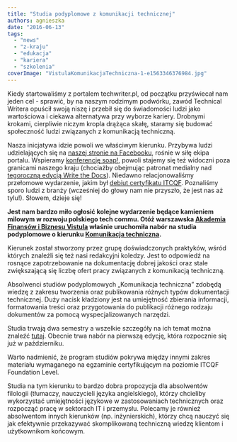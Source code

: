 ```yaml
---
title: "Studia podyplomowe z komunikacji technicznej"
authors: agnieszka
date: "2016-06-13"
tags:
  - "news"
  - "z-kraju"
  - "edukacja"
  - "kariera"
  - "szkolenia"
coverImage: "VistulaKomunikacjaTechniczna-1-e1563346376984.jpg"
---
```


Kiedy startowaliśmy z portalem techwriter.pl, od początku przyświecał nam jeden
cel - sprawić, by na naszym rodzimym podwórku, zawód Technical Writera opuścił
swoją niszę i przebił się do świadomości ludzi jako wartościowa i ciekawa
alternatywa przy wyborze kariery. Drobnymi krokami, cierpliwie niczym kropla
drążąca skałę, staramy się budować społeczność ludzi związanych z komunikacją
techniczną.

Nasza inicjatywa idzie powoli we właściwym kierunku. Przybywa ludzi
udzielających się na
[naszej stronie na Facebooku](https://www.facebook.com/TechWriterPl/?ref=aymt_homepage_panel),
rośnie w siłę ekipa portalu.
Wspieramy [konferencję soap!](http://soapconf.com/), powoli stajemy się też
widoczni poza granicami naszego kraju (chociażby obejmując patronat medialny nad
[tegoroczną edycją Write the Docs](http://techwriter.pl/poznajcie-write-the-docs-europe/)).
Niedawno relacjonowaliśmy przełomowe wydarzenie, jakim był
[debiut certyfikatu ITCQF](http://techwriter.pl/szkolenie-itcqf-relacja/).
Poznaliśmy sporo ludzi z branży (wcześniej do głowy nam nie przyszło, że jest
nas aż tylu!). Słowem, dzieje się!

**Jest nam bardzo miło ogłosić kolejne wydarzenie będące kamieniem milowym w
rozwoju polskiego tech commu. Otóż warszawska
[Akademia Finansów i Biznesu Vistula](http://www.vistula.edu.pl/) właśnie
uruchomiła nabór na studia podyplomowe o kierunku
[Komunikacja techniczna](http://www.vistula.edu.pl/pol/page/komunikacja-techniczna).**

Kierunek został stworzony przez grupę doświadczonych praktyków, wśród których
znaleźli się też nasi redakcyjni koledzy. Jest to odpowiedź na rosnące
zapotrzebowanie na dokumentację dobrej jakości oraz stale zwiększającą się
liczbę ofert pracy związanych z komunikacją techniczną.

Absolwenci studiów podyplomowych „Komunikacja techniczna” zdobędą wiedzę z
zakresu tworzenia oraz publikowania różnych typów dokumentacji technicznej. Duży
nacisk kładziony jest na umiejętność zbierania informacji, formatowania treści
oraz przygotowania do publikacji różnego rodzaju dokumentów za pomocą
wyspecjalizowanych narzędzi.

Studia trwają dwa semestry a wszelkie szczegóły na ich temat można znaleźć
[tutaj](http://www.vistula.edu.pl/pol/page/komunikacja-techniczna). Obecnie trwa
nabór na pierwszą edycję, która rozpocznie się już w październiku.

Warto nadmienić, że program studiów pokrywa między innymi zakres materiału
wymaganego na egzaminie certyfikującym na poziomie ITCQF Foundation Level.

Studia na tym kierunku to bardzo dobra propozycja dla absolwentów filologii
(tłumaczy, nauczycieli języka angielskiego), którzy chcieliby wykorzystać
umiejętności językowe w zastosowaniach technicznych oraz rozpocząć pracę w
sektorach IT i przemysłu. Polecamy je również absolwentom innych kierunków (np.
inżynierskich), którzy chcą nauczyć się jak efektywnie przekazywać skomplikowaną
techniczną wiedzę klientom i użytkownikom końcowym.
